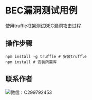 # BEC漏洞测试用例

使用truffle框架测试BEC漏洞攻击过程

## 操作步骤

```shell
npm install -g truffle # 安装truffle
npm install # 安装所需库
```

## 联系作者

![微信：C299792453](https://avatars2.githubusercontent.com/u/30675228)